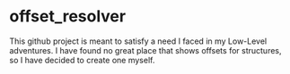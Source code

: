 # offset_resolver
This github project is meant to satisfy a need I faced in my Low-Level adventures. I have found no great place that shows offsets for structures, so I have decided to create one myself. 
